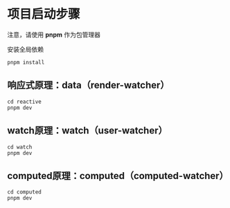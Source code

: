 # 项目启动步骤

注意，请使用 **pnpm** 作为包管理器

安装全局依赖

```shell
pnpm install
```

## 响应式原理：data（render-watcher）

```shell
cd reactive
pnpm dev
```
## watch原理：watch（user-watcher）

```shell
cd watch
pnpm dev
```

## computed原理：computed（computed-watcher）

```shell
cd computed
pnpm dev
```
